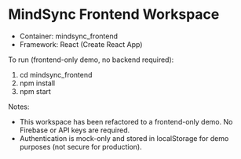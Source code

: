# MindSync Frontend Workspace

- Container: mindsync_frontend
- Framework: React (Create React App)

To run (frontend-only demo, no backend required):
1) cd mindsync_frontend
2) npm install
3) npm start

Notes:
- This workspace has been refactored to a frontend-only demo. No Firebase or API keys are required.
- Authentication is mock-only and stored in localStorage for demo purposes (not secure for production).